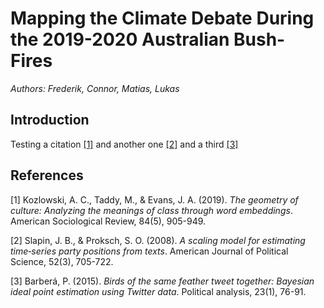 # Mapping the Climate Debate During the 2019-2020 Australian Bush-Fires
*Authors: Frederik, Connor, Matias, Lukas*

## Introduction

Testing a citation [[1]](#1) and another one [[2]](#2) and a third [[3]](#3)

## References
<a id="1">[1]</a> 
Kozlowski, A. C., Taddy, M., & Evans, J. A. (2019). *The geometry of culture: Analyzing the meanings of class through word embeddings*. American Sociological Review, 84(5), 905-949.

<a id="2">[2]</a> 
Slapin, J. B., & Proksch, S. O. (2008). *A scaling model for estimating time‐series party positions from texts*. American Journal of Political Science, 52(3), 705-722.

<a id="3">[3]</a> 
Barberá, P. (2015). _Birds of the same feather tweet together: Bayesian ideal point estimation using Twitter data_. Political analysis, 23(1), 76-91.

